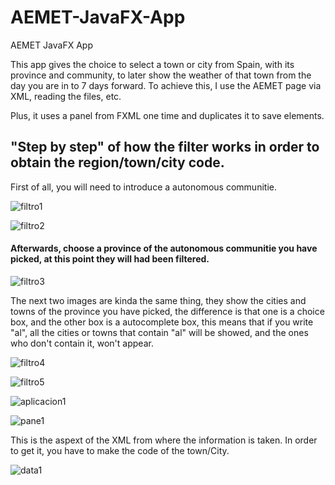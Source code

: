 # AEMET-JavaFX-App
AEMET JavaFX App

This app gives the choice to select a town or city from Spain, with its province and community, to later show the weather of that town from the day you are in to 7 days forward. To achieve this, I use the AEMET page via XML, reading the files, etc.

Plus, it uses a panel from FXML one time and duplicates it to save elements.

## "Step by step" of how the filter works in order to obtain the region/town/city code.

First of all, you will need to introduce a autonomous communitie.

![filtro1](https://github.com/user-attachments/assets/d884d3da-8741-404b-8cba-2ac1f8f16f6a)


![filtro2](https://github.com/user-attachments/assets/9e2c136e-d11b-4d6d-aa50-09b9d4d8f971)

<h4>Afterwards, choose a province of the autonomous communitie you have picked, at this point they will had been filtered.</h4>


![filtro3](https://github.com/user-attachments/assets/c0241b21-7eba-4f57-bd03-c5ee40393b54)



The next two images are kinda the same thing, they show the cities and towns of the province you have picked, the difference is that one is a choice box, and the other box is a autocomplete box, this means that if you write "al", all the cities or towns that contain "al" will be showed, and the ones who don't contain it, won't appear.

![filtro4](https://github.com/user-attachments/assets/9a3d769f-29a8-4272-8f5c-870a2c8bc62e)



![filtro5](https://github.com/user-attachments/assets/116bd4a1-1da0-4afb-a7bc-9f7815b7fdf3)

![aplicacion1](https://github.com/user-attachments/assets/2d479c10-cb02-4d7b-85d9-68d2211a79c2)

![pane1](https://github.com/user-attachments/assets/a7936631-4042-43c9-b04b-19aeeab62263)

This is the aspext of the XML from where the information is taken. In order to get it, you have to make the code of the town/City.

![data1](https://github.com/user-attachments/assets/653c936a-da96-435b-92af-9ce2bb1d7e12)
